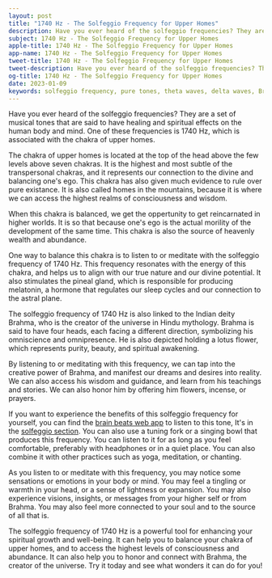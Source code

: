 ```yaml
---
layout: post
title: "1740 Hz - The Solfeggio Frequency for Upper Homes"
description: Have you ever heard of the solfeggio frequencies? They are a set of musical tones that are said to have healing and spiritual effects on the human body and mind. One of these frequencies is 1740 Hz, which is associated with the chakra of upper homes.
subject: 1740 Hz - The Solfeggio Frequency for Upper Homes
apple-title: 1740 Hz - The Solfeggio Frequency for Upper Homes
app-name: 1740 Hz - The Solfeggio Frequency for Upper Homes
tweet-title: 1740 Hz - The Solfeggio Frequency for Upper Homes
tweet-description: Have you ever heard of the solfeggio frequencies? They are a set of musical tones that are said to have healing and spiritual effects on the human body and mind. One of these frequencies is 1740 Hz, which is associated with the chakra of upper homes.. 
og-title: 1740 Hz - The Solfeggio Frequency for Upper Homes
date: 2023-01-09
keywords: solfeggio frequency, pure tones, theta waves, delta waves, Brain Beats, Frequencies, White noise, Brain wave entrainment, sound therapy, binaural beats youtube, frequency benefits, 1740 hz frequency benefits
---
```


Have you ever heard of the solfeggio frequencies? They are a set of musical tones that are said to have healing and spiritual effects on the human body and mind. One of these frequencies is 1740 Hz, which is associated with the chakra of upper homes.

The chakra of upper homes is located at the top of the head above the few levels  above seven chakras. It is the highest and most subtle of the transpersonal chakras, and it represents our connection to the divine and balancing one's ego. This chakra has also given much evidence to rule over pure existance. It is also called homes in the mountains, because it is where we can access the highest realms of consciousness and wisdom.

When this chakra is balanced, we get the oppertunity to get reincarnated in higher worlds. It is so that because one's ego is the actual morility of the development of the same time. This chakra is also the source of heavenly wealth and abundance.

One way to balance this chakra is to listen to or meditate with the solfeggio frequency of 1740 Hz. This frequency resonates with the energy of this chakra, and helps us to align with our true nature and our divine potential. It also stimulates the pineal gland, which is responsible for producing melatonin, a hormone that regulates our sleep cycles and our connection to the astral plane.

The solfeggio frequency of 1740 Hz is also linked to the Indian deity Brahma, who is the creator of the universe in Hindu mythology. Brahma is said to have four heads, each facing a different direction, symbolizing his omniscience and omnipresence. He is also depicted holding a lotus flower, which represents purity, beauty, and spiritual awakening.

By listening to or meditating with this frequency, we can tap into the creative power of Brahma, and manifest our dreams and desires into reality. We can also access his wisdom and guidance, and learn from his teachings and stories. We can also honor him by offering him flowers, incense, or prayers.

If you want to experience the benefits of this solfeggio frequency for yourself, you can find the [brain beats web app](https://brain-beats.in) to listen to this tone, It's in the [solfeggio section](https://brain-beats.in/solfeggio-frequency.html). You can also use a tuning fork or a singing bowl that produces this frequency. You can listen to it for as long as you feel comfortable, preferably with headphones or in a quiet place. You can also combine it with other practices such as yoga, meditation, or chanting.

As you listen to or meditate with this frequency, you may notice some sensations or emotions in your body or mind. You may feel a tingling or warmth in your head, or a sense of lightness or expansion. You may also experience visions, insights, or messages from your higher self or from Brahma. You may also feel more connected to your soul and to the source of all that is.

The solfeggio frequency of 1740 Hz is a powerful tool for enhancing your spiritual growth and well-being. It can help you to balance your chakra of upper homes, and to access the highest levels of consciousness and abundance. It can also help you to honor and connect with Brahma, the creator of the universe. Try it today and see what wonders it can do for you!